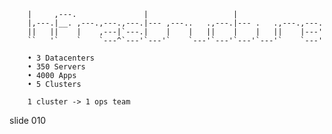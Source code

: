         
        |     ,---.               |                   |
        |,---.|__. ,---.,---.,---.|--- ,---..   .,---.|--- .   .,---.,---.
        ||   ||    |    ,---|`---.|    |    |   ||    |    |   ||    |---'
        ``   '`    `    `---^`---'`---'`    `---'`---'`---'`---'`    `---'

        • 3 Datacenters
        • 350 Servers
        • 4000 Apps
        • 5 Clusters

        1 cluster -> 1 ops team

















































































slide 010
